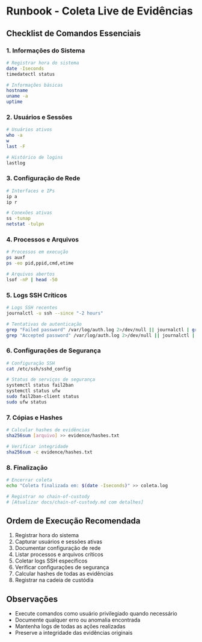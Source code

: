 # Runbook - Coleta Live de Evidências

## Checklist de Comandos Essenciais

### 1. Informações do Sistema
```bash
# Registrar hora do sistema
date -Iseconds
timedatectl status

# Informações básicas
hostname
uname -a
uptime
```

### 2. Usuários e Sessões
```bash
# Usuários ativos
who -a
w
last -F

# Histórico de logins
lastlog
```

### 3. Configuração de Rede
```bash
# Interfaces e IPs
ip a
ip r

# Conexões ativas
ss -tunap
netstat -tulpn
```

### 4. Processos e Arquivos
```bash
# Processos em execução
ps auxf
ps -eo pid,ppid,cmd,etime

# Arquivos abertos
lsof -nP | head -50
```

### 5. Logs SSH Críticos
```bash
# Logs SSH recentes
journalctl -u ssh --since "-2 hours"

# Tentativas de autenticação
grep "Failed password" /var/log/auth.log 2>/dev/null || journalctl | grep "Failed password"
grep "Accepted password" /var/log/auth.log 2>/dev/null || journalctl | grep "Accepted password"
```

### 6. Configurações de Segurança
```bash
# Configuração SSH
cat /etc/ssh/sshd_config

# Status de serviços de segurança
systemctl status fail2ban
systemctl status ufw
sudo fail2ban-client status
sudo ufw status
```

### 7. Cópias e Hashes
```bash
# Calcular hashes de evidências
sha256sum [arquivo] >> evidence/hashes.txt

# Verificar integridade
sha256sum -c evidence/hashes.txt
```

### 8. Finalização
```bash
# Encerrar coleta
echo "Coleta finalizada em: $(date -Iseconds)" >> coleta.log

# Registrar no chain-of-custody
# [Atualizar docs/chain-of-custody.md com detalhes]
```

## Ordem de Execução Recomendada
1. Registrar hora do sistema
2. Capturar usuários e sessões ativas
3. Documentar configuração de rede
4. Listar processos e arquivos críticos
5. Coletar logs SSH específicos
6. Verificar configurações de segurança
7. Calcular hashes de todas as evidências
8. Registrar na cadeia de custódia

## Observações
- Execute comandos como usuário privilegiado quando necessário
- Documente qualquer erro ou anomalia encontrada
- Mantenha logs de todas as ações realizadas
- Preserve a integridade das evidências originais